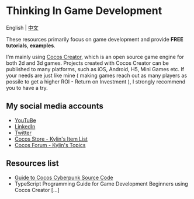 # Thinking In Game Development

English | [中文](./README-ZH.md)

These resources primarily focus on game development and provide **FREE** **tutorials**, **examples**.

I'm mainly using [Cocos Creator](www.cocos.com), which is an open source game engine for both 2d and 3d games. Projects created with Cocos Creator can be published to many platforms, such as iOS, Android, H5, Mini Games etc. If your needs are just like mine ( making games reach out as many players as possile to get a higher ROI - Return on Investment ), I strongly recommend you to have a try.

## My social media accounts

- [YouTuBe](https://www.youtube.com/@LearnCocos)
- [LinkedIn](https://www.linkedin.com/in/mrkylin/)
- [Twitter](https://twitter.com/kylin_cc)
- [Cocos Store - Kylin's Item List](https://store.cocos.com/app/en/search?name=%E9%BA%92%E9%BA%9F%E5%AD%90)
- [Cocos Forum - Kylin's Topics](https://discuss.cocos2d-x.org/u/mr.kylin/activity/topics)

## Resources list

- [Guide to Cocos Cyberpunk Source Code](./guide-to-cocos-cyberpunk/readme-en.md)
- TypeScript Programming Guide for Game Development Beginners using Cocos Creator [...]
